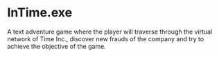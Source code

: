 # InTime.exe
A text adventure game where the player will traverse through the virtual network of Time Inc., discover new frauds of the company and try to achieve the objective of the game.
